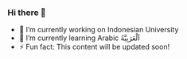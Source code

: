 ### Hi there 👋

- 🔭 I’m currently working on Indonesian University
- 🌱 I’m currently learning Arabic اَلْعَرَبِيَّةُ
- ⚡ Fun fact: This content will be updated soon!

<!--
**qaliha/qaliha** is a ✨ _special_ ✨ repository because its `README.md` (this file) appears on your GitHub profile.

Here are some ideas to get you started:

- 🔭 I’m currently working on ...
- 🌱 I’m currently learning ...
- 👯 I’m looking to collaborate on ...
- 🤔 I’m looking for help with ...
- 💬 Ask me about ...
- 📫 How to reach me: ...
- 😄 Pronouns: ...
- ⚡ Fun fact: ...
-->
